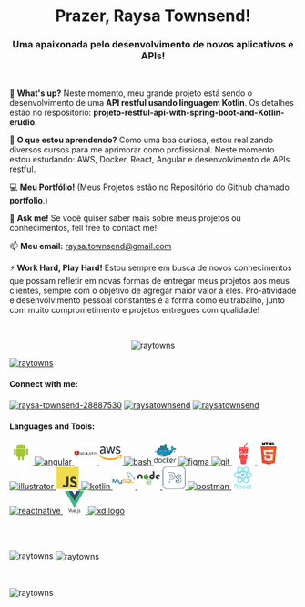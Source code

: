 <h1 align="center">Prazer, Raysa Townsend!</h1>
<h3 align="center" style="italic">Uma apaixonada pelo desenvolvimento de novos aplicativos e APIs!</h3>
<br>

🌟 **What's up?** Neste momento, meu grande projeto está sendo o desenvolvimento de uma **API restful usando linguagem Kotlin**. Os detalhes estão no respositório: **projeto-restful-api-with-spring-boot-and-Kotlin-erudio**.

🌱 **O que estou aprendendo?** Como uma boa curiosa, estou realizando diversos cursos para me aprimorar como profissional. Neste momento estou estudando: AWS, Docker, React, Angular e desenvolvimento de APIs restful.

💻 **Meu Portfólio!** (Meus Projetos estão no Repositório do Github chamado **portfolio**.)

💬 **Ask me!** Se você quiser saber mais sobre meus projetos ou conhecimentos, fell free to contact me!

📫 **Meu email:** raysa.townsend@gmail.com

⚡ **Work Hard, Play Hard!** Estou sempre em busca de novos conhecimentos que possam refletir em novas formas de entregar meus projetos aos meus clientes, sempre com o objetivo de agregar maior valor à eles. Pró-atividade e desenvolvimento pessoal constantes é a forma como eu trabalho, junto com muito comprometimento e projetos entregues com qualidade!

<br>
<p align="center"> <img src="https://komarev.com/ghpvc/?username=raytowns&label=Profile%20views&color=0e75b6&style=flat" alt="raytowns" /> </p>

<p align="left"> <a href="https://github.com/ryo-ma/github-profile-trophy"><img src="https://github-profile-trophy.vercel.app/?username=raytowns" alt="raytowns" /></a> </p>

<h4 align="left">Connect with me:</h4>
<p align="left">
<a href="https://linkedin.com/in/raysa-townsend-28887530" target="blank"><img align="center" src="https://raw.githubusercontent.com/rahuldkjain/github-profile-readme-generator/master/src/images/icons/Social/linked-in-alt.svg" alt="raysa-townsend-28887530" height="30" width="40" /></a>
<a href="https://fb.com/raysatownsend" target="blank"><img align="center" src="https://raw.githubusercontent.com/rahuldkjain/github-profile-readme-generator/master/src/images/icons/Social/facebook.svg" alt="raysatownsend" height="30" width="40" /></a>
<a href="https://instagram.com/raysatownsend" target="blank"><img align="center" src="https://raw.githubusercontent.com/rahuldkjain/github-profile-readme-generator/master/src/images/icons/Social/instagram.svg" alt="raysatownsend" height="30" width="40" /></a>
</p>

<h4 align="left">Languages and Tools:</h4>
<p align="left"> <a href="https://developer.android.com" target="_blank" rel="noreferrer"> <img src="https://raw.githubusercontent.com/devicons/devicon/master/icons/android/android-original-wordmark.svg" alt="android" width="40" height="40"/> </a> <a href="https://angular.io" target="_blank" rel="noreferrer"> <img src="https://angular.io/assets/images/logos/angular/angular.svg" alt="angular" width="40" height="40"/> </a> <a href="https://angular.io" target="_blank" rel="noreferrer"> <img src="https://raw.githubusercontent.com/devicons/devicon/master/icons/angularjs/angularjs-original-wordmark.svg" alt="angularjs" width="40" height="40"/> </a> <a href="https://aws.amazon.com" target="_blank" rel="noreferrer"> <img src="https://raw.githubusercontent.com/devicons/devicon/master/icons/amazonwebservices/amazonwebservices-original-wordmark.svg" alt="aws" width="40" height="40"/> </a> <a href="https://www.gnu.org/software/bash/" target="_blank" rel="noreferrer"> <img src="https://www.vectorlogo.zone/logos/gnu_bash/gnu_bash-icon.svg" alt="bash" width="40" height="40"/> </a> <a href="https://www.docker.com/" target="_blank" rel="noreferrer"> <img src="https://raw.githubusercontent.com/devicons/devicon/master/icons/docker/docker-original-wordmark.svg" alt="docker" width="40" height="40"/> </a> <a href="https://www.figma.com/" target="_blank" rel="noreferrer"> <img src="https://www.vectorlogo.zone/logos/figma/figma-icon.svg" alt="figma" width="40" height="40"/> </a> <a href="https://git-scm.com/" target="_blank" rel="noreferrer"> <img src="https://www.vectorlogo.zone/logos/git-scm/git-scm-icon.svg" alt="git" width="40" height="40"/> </a> <a href="https://gulpjs.com" target="_blank" rel="noreferrer"> <img src="https://raw.githubusercontent.com/devicons/devicon/master/icons/gulp/gulp-plain.svg" alt="gulp" width="40" height="40"/> </a> <a href="https://www.w3.org/html/" target="_blank" rel="noreferrer"> <img src="https://raw.githubusercontent.com/devicons/devicon/master/icons/html5/html5-original-wordmark.svg" alt="html5" width="40" height="40"/> </a> <a href="https://www.adobe.com/in/products/illustrator.html" target="_blank" rel="noreferrer"> <img src="https://www.vectorlogo.zone/logos/adobe_illustrator/adobe_illustrator-icon.svg" alt="illustrator" width="40" height="40"/> </a> <a href="https://developer.mozilla.org/en-US/docs/Web/JavaScript" target="_blank" rel="noreferrer"> <img src="https://raw.githubusercontent.com/devicons/devicon/master/icons/javascript/javascript-original.svg" alt="javascript" width="40" height="40"/> </a> <a href="https://kotlinlang.org" target="_blank" rel="noreferrer"> <img src="https://www.vectorlogo.zone/logos/kotlinlang/kotlinlang-icon.svg" alt="kotlin" width="40" height="40"/> </a> <a href="https://www.mysql.com/" target="_blank" rel="noreferrer"> <img src="https://raw.githubusercontent.com/devicons/devicon/master/icons/mysql/mysql-original-wordmark.svg" alt="mysql" width="40" height="40"/> </a> <a href="https://nodejs.org" target="_blank" rel="noreferrer"> <img src="https://raw.githubusercontent.com/devicons/devicon/master/icons/nodejs/nodejs-original-wordmark.svg" alt="nodejs" width="40" height="40"/> </a> <a href="https://www.photoshop.com/en" target="_blank" rel="noreferrer"> <img src="https://raw.githubusercontent.com/devicons/devicon/master/icons/photoshop/photoshop-line.svg" alt="photoshop" width="40" height="40"/> </a> <a href="https://postman.com" target="_blank" rel="noreferrer"> <img src="https://www.vectorlogo.zone/logos/getpostman/getpostman-icon.svg" alt="postman" width="40" height="40"/> </a> <a href="https://reactjs.org/" target="_blank" rel="noreferrer"> <img src="https://raw.githubusercontent.com/devicons/devicon/master/icons/react/react-original-wordmark.svg" alt="react" width="40" height="40"/> </a> <a href="https://reactnative.dev/" target="_blank" rel="noreferrer"> <img src="https://reactnative.dev/img/header_logo.svg" alt="reactnative" width="40" height="40"/> </a> <a href="https://vuejs.org/" target="_blank" rel="noreferrer"> <img src="https://raw.githubusercontent.com/devicons/devicon/master/icons/vuejs/vuejs-original-wordmark.svg" alt="vuejs" width="40" height="40"/> </a> <a href="https://www.adobe.com/products/xd.html" target="_blank" rel="noreferrer"> <img src="https://logowik.com/content/uploads/images/adobe-xd-cc5920.jpg" alt="xd logo" width="65" height="50"/> </a> </p>

<br>
<br>
<p><img align="left" src="https://github-readme-stats.vercel.app/api/top-langs?username=raytowns&show_icons=true&locale=en&layout=compact" alt="raytowns" /></p>
<p>&nbsp;<img align="center" src="https://github-readme-stats.vercel.app/api?username=raytowns&show_icons=true&locale=en" alt="raytowns" /></p>

<br>

<p><img align="center" src="https://github-readme-streak-stats.herokuapp.com/?user=raytowns&" alt="raytowns" /></p>

